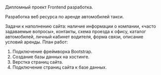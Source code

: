 Дипломный проект Frontend разработка.

Разработка веб ресурса по аренде автомобилей такси.

Задачи к наполнению сайта: наличие информации о компании, «часто задаваемые вопросы», контакты, схема проезда к офису, каталог автомобилей, личный кабинет водителя, форма связи, описание условий аренды. 
План работ: 
1. Подключение фреймворка Bootstrap.
2. Создание базы данных на хостинге.
3. Верстка страниц сайта.
4. Подключение страниц сайта к базе данных.
